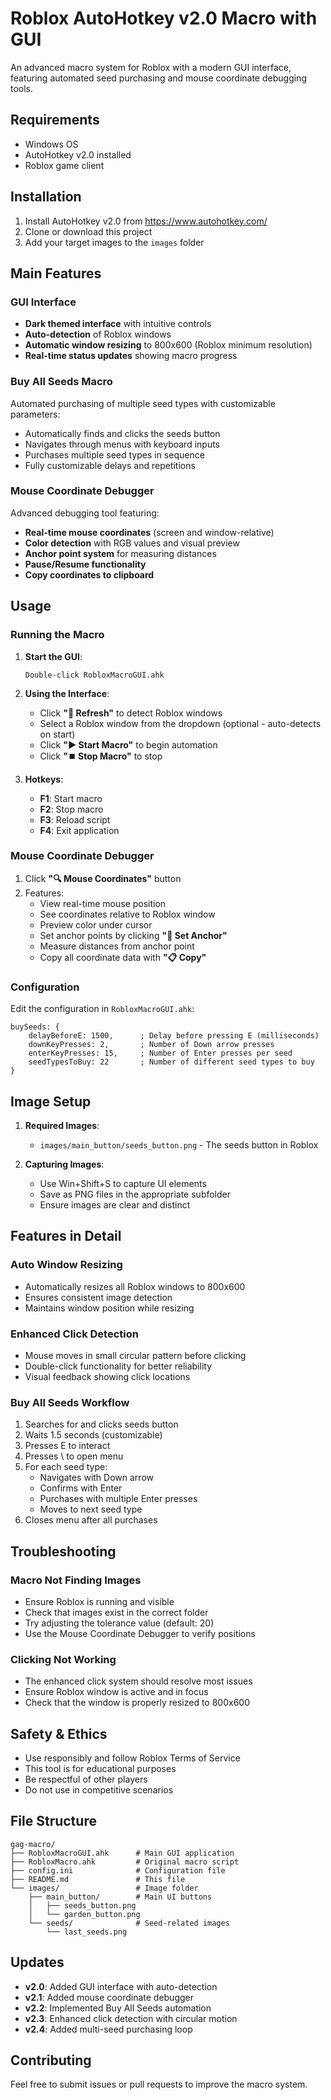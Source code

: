 # Roblox AutoHotkey v2.0 Macro with GUI

An advanced macro system for Roblox with a modern GUI interface, featuring automated seed purchasing and mouse coordinate debugging tools.

## Requirements

- Windows OS
- AutoHotkey v2.0 installed
- Roblox game client

## Installation

1. Install AutoHotkey v2.0 from https://www.autohotkey.com/
2. Clone or download this project
3. Add your target images to the `images` folder

## Main Features

### GUI Interface
- **Dark themed interface** with intuitive controls
- **Auto-detection** of Roblox windows
- **Automatic window resizing** to 800x600 (Roblox minimum resolution)
- **Real-time status updates** showing macro progress

### Buy All Seeds Macro
Automated purchasing of multiple seed types with customizable parameters:
- Automatically finds and clicks the seeds button
- Navigates through menus with keyboard inputs
- Purchases multiple seed types in sequence
- Fully customizable delays and repetitions

### Mouse Coordinate Debugger
Advanced debugging tool featuring:
- **Real-time mouse coordinates** (screen and window-relative)
- **Color detection** with RGB values and visual preview
- **Anchor point system** for measuring distances
- **Pause/Resume functionality**
- **Copy coordinates to clipboard**

## Usage

### Running the Macro

1. **Start the GUI**:
   ```
   Double-click RobloxMacroGUI.ahk
   ```

2. **Using the Interface**:
   - Click **"🔄 Refresh"** to detect Roblox windows
   - Select a Roblox window from the dropdown (optional - auto-detects on start)
   - Click **"▶️ Start Macro"** to begin automation
   - Click **"⏹️ Stop Macro"** to stop

3. **Hotkeys**:
   - **F1**: Start macro
   - **F2**: Stop macro
   - **F3**: Reload script
   - **F4**: Exit application

### Mouse Coordinate Debugger

1. Click **"🔍 Mouse Coordinates"** button
2. Features:
   - View real-time mouse position
   - See coordinates relative to Roblox window
   - Preview color under cursor
   - Set anchor points by clicking **"🎯 Set Anchor"**
   - Measure distances from anchor point
   - Copy all coordinate data with **"📋 Copy"**

### Configuration

Edit the configuration in `RobloxMacroGUI.ahk`:

```ahk
buySeeds: {
    delayBeforeE: 1500,      ; Delay before pressing E (milliseconds)
    downKeyPresses: 2,       ; Number of Down arrow presses
    enterKeyPresses: 15,     ; Number of Enter presses per seed
    seedTypesToBuy: 22       ; Number of different seed types to buy
}
```

## Image Setup

1. **Required Images**:
   - `images/main_button/seeds_button.png` - The seeds button in Roblox

2. **Capturing Images**:
   - Use Win+Shift+S to capture UI elements
   - Save as PNG files in the appropriate subfolder
   - Ensure images are clear and distinct

## Features in Detail

### Auto Window Resizing
- Automatically resizes all Roblox windows to 800x600
- Ensures consistent image detection
- Maintains window position while resizing

### Enhanced Click Detection
- Mouse moves in small circular pattern before clicking
- Double-click functionality for better reliability
- Visual feedback showing click locations

### Buy All Seeds Workflow
1. Searches for and clicks seeds button
2. Waits 1.5 seconds (customizable)
3. Presses E to interact
4. Presses \ to open menu
5. For each seed type:
   - Navigates with Down arrow
   - Confirms with Enter
   - Purchases with multiple Enter presses
   - Moves to next seed type
6. Closes menu after all purchases

## Troubleshooting

### Macro Not Finding Images
- Ensure Roblox is running and visible
- Check that images exist in the correct folder
- Try adjusting the tolerance value (default: 20)
- Use the Mouse Coordinate Debugger to verify positions

### Clicking Not Working
- The enhanced click system should resolve most issues
- Ensure Roblox window is active and in focus
- Check that the window is properly resized to 800x600

## Safety & Ethics

- Use responsibly and follow Roblox Terms of Service
- This tool is for educational purposes
- Be respectful of other players
- Do not use in competitive scenarios

## File Structure

```
gag-macro/
├── RobloxMacroGUI.ahk      # Main GUI application
├── RobloxMacro.ahk         # Original macro script
├── config.ini              # Configuration file
├── README.md               # This file
└── images/                 # Image folder
    ├── main_button/        # Main UI buttons
    │   ├── seeds_button.png
    │   └── garden_button.png
    └── seeds/              # Seed-related images
        └── last_seeds.png
```

## Updates

- **v2.0**: Added GUI interface with auto-detection
- **v2.1**: Added mouse coordinate debugger
- **v2.2**: Implemented Buy All Seeds automation
- **v2.3**: Enhanced click detection with circular motion
- **v2.4**: Added multi-seed purchasing loop

## Contributing

Feel free to submit issues or pull requests to improve the macro system.
